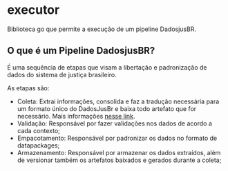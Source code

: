 # executor

Biblioteca go que permite a execução de um pipeline DadosjusBR.

## O que é um Pipeline DadosjusBR?

É uma sequência de etapas que visam a libertação e padronização de dados do sistema de justiça brasileiro.

As etapas são: 
- Coleta: Extrai informações, consolida e faz a tradução necessária para um formato único do DadosJusBr e baixa todo artefato que for necessário. Mais informações [nesse link](https://github.com/dadosjusbr/coletores).
- Validação: Responsável por fazer validações nos dados de acordo a cada contexto;
- Empacotamento: Responsável por padronizar os dados no formato de datapackages;
- Armazenamento: Responsável por armazenar os dados extraídos, além de versionar também os artefatos baixados e gerados durante a coleta;
